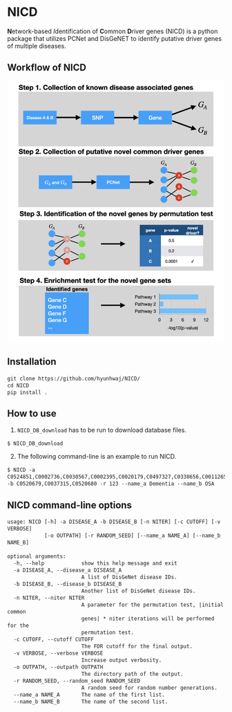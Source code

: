 # NICD

**N**etwork-based *I*dentification of **C**ommon **D**river genes (NICD) is a python package that utilizes 
PCNet and DisGeNET to identify putative driver genes of multiple diseases. 

## Workflow of NICD

![Illustration](img/illustration.jpeg)

## Installation

```
git clone https://github.com/hyunhwaj/NICD/
cd NICD
pip install .
```

## How to use 

1. `NICD_DB_download` has to be run to download database files.

```
$ NICD_DB_download
```

2. The following command-line is an example to run NICD.

```
$ NICD -a C0524851,C0002736,C0030567,C0002395,C0020179,C0497327,C0338656,C0011265,C0038454,C0242422,C0233794,C0026769,C0338451,C0752347 -b C0520679,C0037315,C0520680 -r 123 --name_a Dementia --name_b OSA
```

## NICD command-line options

```
usage: NICD [-h] -a DISEASE_A -b DISEASE_B [-n NITER] [-c CUTOFF] [-v VERBOSE]
            [-o OUTPATH] [-r RANDOM_SEED] [--name_a NAME_A] [--name_b NAME_B]

optional arguments:
  -h, --help            show this help message and exit
  -a DISEASE_A, --disease_a DISEASE_A
                        A list of DisGeNet disease IDs.
  -b DISEASE_B, --disease_b DISEASE_B
                        Another list of DisGeNet disease IDs.
  -n NITER, --niter NITER
                        A parameter for the permutation test, |initial common
                        genes| * niter iterations will be performed for the
                        permutation test.
  -c CUTOFF, --cutoff CUTOFF
                        The FDR cutoff for the final output.
  -v VERBOSE, --verbose VERBOSE
                        Increase output verbosity.
  -o OUTPATH, --outpath OUTPATH
                        The directory path of the output.
  -r RANDOM_SEED, --random_seed RANDOM_SEED
                        A random seed for random number generations.
  --name_a NAME_A       The name of the first list.
  --name_b NAME_B       The name of the second list.
  ```
  

